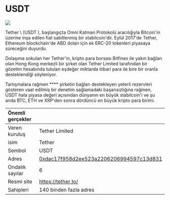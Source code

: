 # USDT

![](../../.gitbook/assets/image%20%281%29.png)

Tether \ (USDT \), başlangıçta Omni Katman Protokolü aracılığıyla Bitcoin'in üzerine inşa edilen fiat sabitlenmiş bir stabilcoin'dir.  Eylül 2017'de Tether, Ethereum blockchain'de ABD doları için ek ERC-20 tokenleri piyasaya süreceğini duyurdu.

Dolaşıma sokulan her Tether'in, kripto para borsası Bitfinex ile yakın bağları olan Hong Kong merkezli bir şirket olan Tether Limited tarafından bir gözetim hesabında tutulan eşdeğer miktarda itibari para ile bire bir oranla desteklendiği söyleniyor.

Tartışmalara rağmen **** şirketin bağları destekleyen yeterli rezervleri gösteren vaat edilmiş bir denetim sağlamadaki başarısızlığına rağmen, USDT hala piyasa değeri açısından dünyanın en büyük stabilcoin'i ve şu anda BTC, ETH ve XRP'den sonra dördüncü en büyük kripto para birimi.

| Önemli gerçekler |                                                                                                                  |
|:---------------- |:---------------------------------------------------------------------------------------------------------------- |
| Veren kuruluş    | Tether Limited                                                                                                   |
| isim             | Tether                                                                                                           |
| Sembol           | USDT                                                                                                             |
| Adres            | [0xdac17f958d2ee523a2206206994597c13d831](https://etherscan.io/token/0xdac17f958d2ee523a2206206994597c13d831ec7) |
| Ondalık sayılar  | 6                                                                                                                |
| Resmi site       | [https://tether.to/ ](https://tether.to/%20)                                                                     |
| Sahipleri        | 140 binden fazla adres                                                                                           |



